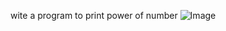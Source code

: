 wite a program to print power of number
![Image](https://github.com/user-attachments/assets/6dd99e47-cc21-40ea-8cfb-3e9ace2b5a85)
